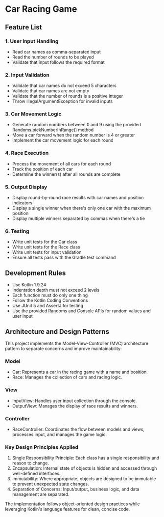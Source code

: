 # Car Racing Game

## Feature List

### 1. User Input Handling
- Read car names as comma-separated input
- Read the number of rounds to be played
- Validate that input follows the required format

### 2. Input Validation
- Validate that car names do not exceed 5 characters
- Validate that car names are not empty
- Validate that the number of rounds is a positive integer
- Throw IllegalArgumentException for invalid inputs

### 3. Car Movement Logic
- Generate random numbers between 0 and 9 using the provided Randoms.pickNumberInRange() method
- Move a car forward when the random number is 4 or greater
- Implement the car movement logic for each round

### 4. Race Execution
- Process the movement of all cars for each round
- Track the position of each car
- Determine the winner(s) after all rounds are complete

### 5. Output Display
- Display round-by-round race results with car names and position indicators
- Display a single winner when there's only one car with the maximum position
- Display multiple winners separated by commas when there's a tie

### 6. Testing
- Write unit tests for the Car class
- Write unit tests for the Race class
- Write unit tests for input validation
- Ensure all tests pass with the Gradle test command

## Development Rules
- Use Kotlin 1.9.24
- Indentation depth must not exceed 2 levels
- Each function must do only one thing
- Follow the Kotlin Coding Conventions
- Use JUnit 5 and AssertJ for testing
- Use the provided Randoms and Console APIs for random values and user input

## Architecture and Design Patterns

This project implements the Model-View-Controller (MVC) architecture pattern to separate concerns and improve maintainability:

### Model
- Car: Represents a car in the racing game with a name and position.
- Race: Manages the collection of cars and racing logic.

### View
- InputView: Handles user input collection through the console.
- OutputView: Manages the display of race results and winners.

### Controller
- RaceController: Coordinates the flow between models and views, processes input, and manages the game logic.

### Key Design Principles Applied

1. Single Responsibility Principle: Each class has a single responsibility and reason to change.
2. Encapsulation: Internal state of objects is hidden and accessed through well-defined interfaces.
3. Immutability: Where appropriate, objects are designed to be immutable to prevent unexpected state changes.
4. Separation of Concerns: Input/output, business logic, and data management are separated.

The implementation follows object-oriented design practices while leveraging Kotlin's language features for clean, concise code.
